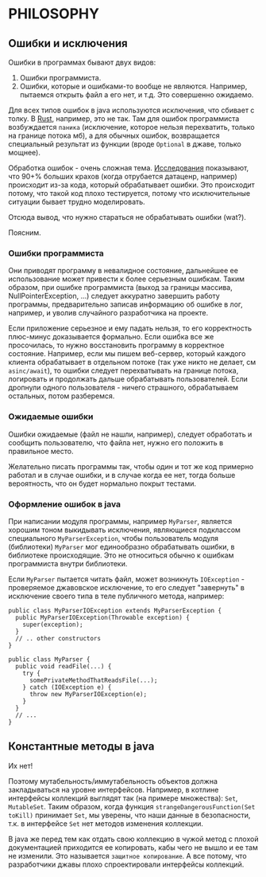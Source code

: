 # PHILOSOPHY

## Ошибки и исключения

Ошибки в программах бывают двух видов:
1. Ошибки программиста.
2. Ошибки, которые и ошибками-то вообще не являются. Например, пытаемся открыть файл а его нет, и т.д. Это совершенно ожидаемо.

Для всех типов ошибок в java используются исключения, что сбивает с толку. В [Rust](https://youtu.be/57M2hUnnLCE?t=1950), например, это не так. Там для ошибок программиста возбуждается `паника` (исключение, которое нельзя перехватить, только на границе потока мб), а для обычных ошибок, возвращается специальный результат из функции (вроде `Optional` в джаве, только мощнее).

Обработка ошибок - очень сложная тема. [Исследования](http://joeduffyblog.com/2016/02/07/the-error-model/) показывают, что 90+% больших крахов (когда отрубается датаценр, например) происходит из-за кода, который обрабатывает ошибки. Это происходит потому, что такой код плохо тестируется, потому что исключительные ситуации бывает трудно моделировать.

Отсюда вывод, что нужно стараться не обрабатывать ошибки (wat?).

Поясним.

### Ошибки программиста

Они приводят программу в невалидное состояние, дальнейшее ее использование может привести к более серьезным ошибкам. Таким образом, при ошибке программиста (выход за границы массива, NullPointerException, ...) следует аккуратно завершить работу программы, предварительно записав информацию об ошибке в лог, например, и уволив случайного разработчика на проекте. 

Если приложение серьезное и ему падать нельзя, то его корректность плюс-минус доказывается формально. Если ошибка все же просочилась, то нужно восстановить программу в корректное состояние. Например, если мы пишем веб-сервер, который каждого клиента обрабатывает в отдельном потоке (так уже никто не делает, см `asinc/await`), то ошибки следует перехватывать на границе потока, логировать и продолжать дальше обрабатывать пользователей. Если дропнули одного пользователя - ничего страшного, обрабатываем остальных, потом разберемся.

### Ожидаемые ошибки

Ошибки ожидаемые (файл не нашли, например), следует обработать и сообщить пользователю, что файла нет, нужно его положить в правильное место.

Желательно писать программы так, чтобы один и тот же код примерно работал и в случае ошибки, и в случае когда ее нет, тогда больше вероятность, что он будет нормально покрыт тестами.

### Оформление ошибок в java

При написании модуля программы, например `MyParser`, является хорошим тоном выкидывать исключения, являющиеся подклассом специального `MyParserException`, чтобы пользователь модуля (библиотеки) `MyParser` мог единообразно обрабатывать ошибки, в библиотеке происходящие. Это не относиться обычно к ошибкам программиста внутри библиотеки.

Если `MyParser` пытается читать файл, может возникнуть `IOException` - проверяемое джавовское исключение, то его следует "завернуть" в исключение своего типа в теле публичного метода, например:
```
public class MyParserIOException extends MyParserException {
  public MyParserIOException(Throwable exception) {
    super(exception);
  }
  // .. other constructors
}

public class MyParser {
  public void readFile(...) {
    try {
      somePrivateMethodThatReadsFile(...);
    } catch (IOException e) {
      throw new MyParserIOException(e);
    }
  }
  // ...
}
```

## Константные методы в java

Их нет!

Поэтому мутабельность/иммутабельность объектов должна закладываться на уровне интерфейсов. Например, в котлине интерфейсы коллекций выглядят так (на примере множества): `Set`, `MutableSet`. Таким образом, когда функция `strangeDangerousFunction(Set toKill)` принимает  `Set`, мы уверены, что наши данные в безопасности, т.к. в интерфейсе `Set` нет методов изменения коллекции.

В java же перед тем как отдать свою коллекцию в чужой метод с плохой документацией приходится ее копировать, кабы чего не вышло и ее там не изменили. Это называется `защитное копирование`. А все потому, что разработчики джавы плохо спроектировали интерфейсы коллекций.



